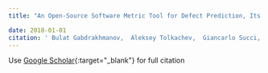 ```yaml
---
title: "An Open-Source Software Metric Tool for Defect Prediction, Its Case Study and Lessons We Learned"

date: 2018-01-01
citation: ' Bulat Gabdrakhmanov,  Aleksey Tolkachev,  Giancarlo Succi,  Jooyong Yi, &quot;An Open-Source Software Metric Tool for Defect Prediction, Its Case Study and Lessons We Learned.&quot;, 2018.'
---
```

Use [Google Scholar](https://scholar.google.com/scholar?q=An+Open+Source+Software+Metric+Tool+for+Defect+Prediction,+Its+Case+Study+and+Lessons+We+Learned){:target="_blank"} for full citation